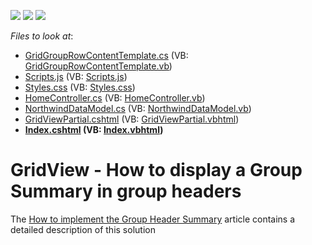 <!-- default badges list -->
![](https://img.shields.io/endpoint?url=https://codecentral.devexpress.com/api/v1/VersionRange/128549908/16.1.7%2B)
[![](https://img.shields.io/badge/Open_in_DevExpress_Support_Center-FF7200?style=flat-square&logo=DevExpress&logoColor=white)](https://supportcenter.devexpress.com/ticket/details/T446118)
[![](https://img.shields.io/badge/📖_How_to_use_DevExpress_Examples-e9f6fc?style=flat-square)](https://docs.devexpress.com/GeneralInformation/403183)
<!-- default badges end -->
<!-- default file list -->
*Files to look at*:

* [GridGroupRowContentTemplate.cs](./CS/Sample/Controllers/GridGroupRowContentTemplate.cs) (VB: [GridGroupRowContentTemplate.vb](./VB/Sample_VB/Controllers/GridGroupRowContentTemplate.vb))
* [Scripts.js](./CS/Sample/Content/Scripts.js) (VB: [Scripts.js](./VB/Sample_VB/Content/Scripts.js))
* [Styles.css](./CS/Sample/Content/Styles.css) (VB: [Styles.css](./VB/Sample_VB/Content/Styles.css))
* [HomeController.cs](./CS/Sample/Controllers/HomeController.cs) (VB: [HomeController.vb](./VB/Sample_VB/Controllers/HomeController.vb))
* [NorthwindDataModel.cs](./CS/Sample/Models/NorthwindDataModel.cs) (VB: [NorthwindDataModel.vb](./VB/Sample_VB/Models/NorthwindDataModel.vb))
* [GridViewPartial.cshtml](./CS/Sample/Views/Home/GridViewPartial.cshtml) (VB: [GridViewPartial.vbhtml](./VB/Sample_VB/Views/Home/GridViewPartial.vbhtml))
* **[Index.cshtml](./CS/Sample/Views/Home/Index.cshtml) (VB: [Index.vbhtml](./VB/Sample_VB/Views/Home/Index.vbhtml))**
<!-- default file list end -->
# GridView - How to display a Group Summary in group headers


The <a href="https://www.devexpress.com/Support/Center/p/T198388">How to implement the Group Header Summary</a> article contains a detailed description of this solution

<br/>


